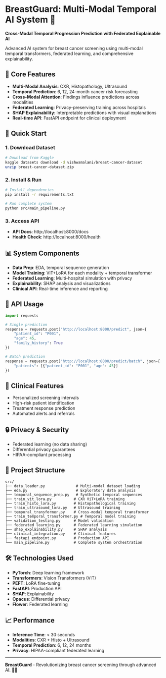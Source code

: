 # BreastGuard: Multi-Modal Temporal AI System 🏥

**Cross-Modal Temporal Progression Prediction with Federated Explainable AI**

Advanced AI system for breast cancer screening using multi-modal temporal transformers, federated learning, and comprehensive explainability.

## 🎯 Core Features

- **Multi-Modal Analysis**: CXR, Histopathology, Ultrasound
- **Temporal Prediction**: 6, 12, 24-month cancer risk forecasting
- **Cross-Modal Attention**: Findings influence predictions across modalities
- **Federated Learning**: Privacy-preserving training across hospitals
- **SHAP Explainability**: Interpretable predictions with visual explanations
- **Real-time API**: FastAPI endpoint for clinical deployment

## 🚀 Quick Start

### 1. Download Dataset
```bash
# Download from Kaggle
kaggle datasets download -d vishwamalani/breast-cancer-dataset
unzip breast-cancer-dataset.zip
```

### 2. Install & Run
```bash
# Install dependencies
pip install -r requirements.txt

# Run complete system
python src/main_pipeline.py
```

### 3. Access API
- **API Docs**: http://localhost:8000/docs
- **Health Check**: http://localhost:8000/health

## 📊 System Components

- **Data Prep**: EDA, temporal sequence generation
- **Model Training**: ViT+LoRA for each modality + temporal transformer
- **Federated Learning**: Multi-hospital simulation with privacy
- **Explainability**: SHAP analysis and visualizations
- **Clinical API**: Real-time inference and reporting

## 🔧 API Usage

```python
import requests

# Single prediction
response = requests.post("http://localhost:8000/predict", json={
    "patient_id": "P001",
    "age": 45,
    "family_history": True
})

# Batch prediction
response = requests.post("http://localhost:8000/predict/batch", json={
    "patients": [{"patient_id": "P001", "age": 45}]
})
```

## 🏥 Clinical Features

- Personalized screening intervals
- High-risk patient identification
- Treatment response prediction
- Automated alerts and referrals

## 🔒 Privacy & Security

- Federated learning (no data sharing)
- Differential privacy guarantees
- HIPAA-compliant processing

## 📁 Project Structure

```
src/
├── data_loader.py              # Multi-modal dataset loading
├── eda.py                      # Exploratory data analysis
├── temporal_sequence_prep.py   # Synthetic temporal sequences
├── train_vit_lora.py          # CXR ViT+LoRA training
├── train_histo_lora.py        # Histopathological training
├── train_ultrasound_lora.py   # Ultrasound training
├── temporal_transformer.py    # Cross-modal temporal transformer
├── train_temporal_transformer.py # Temporal model training
├── validation_testing.py      # Model validation
├── federated_learning.py      # Federated learning simulation
├── shap_explainability.py     # SHAP analysis
├── clinical_integration.py    # Clinical features
├── fastapi_endpoint.py        # Production API
└── main_pipeline.py           # Complete system orchestration
```

## 🛠️ Technologies Used

- **PyTorch**: Deep learning framework
- **Transformers**: Vision Transformers (ViT)
- **PEFT**: LoRA fine-tuning
- **FastAPI**: Production API
- **SHAP**: Explainability
- **Opacus**: Differential privacy
- **Flower**: Federated learning

## 📈 Performance

- **Inference Time**: < 30 seconds
- **Modalities**: CXR + Histo + Ultrasound
- **Temporal Prediction**: 6, 12, 24 months
- **Privacy**: HIPAA-compliant federated learning

---

**BreastGuard** - Revolutionizing breast cancer screening through advanced AI. 🏥✨ 
